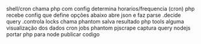 shell/cron
    chama php com config
    determina horarios/frequencia (cron)
php
    recebe config que define opções abaixo
        abre json e faz parse
    .decide query
    .controla locks
    chama phantom
    salva resultado
php tools
    alguma visualização dos dados
    cron jobs
phantom
    pjscrape captura query
nodejs
    portar php para node
    publicar codigo

